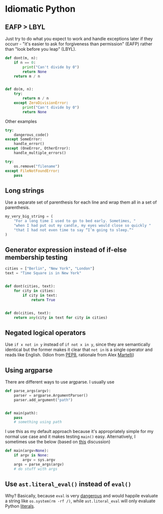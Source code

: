 # Idiomatic Python



## EAFP \> LBYL

Just try to do what you expect to work and handle exceptions later if they occurr - "it's easier to ask for forgiveness than permission" (EAFP) rather than "look before you leap" (LBYL).

``` python
def dont(m, n):
    if n == 0:
        print("Can't divide by 0")
        return None
    return m / n


def do(m, n):
    try:
        return m / n
    except ZeroDivisionError:
        print("Can't divide by 0")
        return None
```

Other examples

``` python
try:
    dangerous_code()
except SomeError:
    handle_error()
except (OneError, OtherError):
    handle_multiple_errors()
```

``` python
try:
    os.remove("filename")
except FileNotFoundError:
    pass
```

## Long strings

Use a separate set of parenthesis for each line and wrap them all in a set of parenthesis.

``` python
my_very_big_string = (
    "For a long time I used to go to bed early. Sometimes, "
    "when I had put out my candle, my eyes would close so quickly "
    "that I had not even time to say “I’m going to sleep.”"
)
```

## Generator expression instead of if-else membership testing

``` python
cities = ["Berlin", "New York", "London"]
text = "Time Square is in New York"


def dont(cities, text):
    for city in cities:
        if city in text:
            return True


def do(cities, text):
    return any(city in text for city in cities)
```

## Negated logical operators

Use `if x not in y` instead of `if not x in y`, since they are semantically identical but the former makes it clear that `not in` is a single operator and reads like English. (Idion from [PEP8](https://www.python.org/dev/peps/pep-0008/#programming-recommendations), rationale from Alex [Martelli](https://stackoverflow.com/a/3481700))

## Using argparse

There are different ways to use argparse. I usually use

``` python
def parse_args(argv):
    parser = argparse.ArgumentParser()
    parser.add_argument("path")


def main(path):
    pass
    # something using path
```

I use this as my default approach because it's appropriately simple for my normal use case and it makes testing `main()` easy. Alternatively, I sometimes use the below (based on [this](https://www.artima.com/weblogs/viewpost.jsp?thread=4829)
discussion)

``` python
def main(argv=None):
    if argv is None:
        argv = sys.argv
    args = parse_args(argv)
    # do stuff with args
```

## Use `ast.literal_eval()` instead of `eval()`

Why? Basically, because `eval` is very
[dangerous](https://nedbatchelder.com/blog/201206/eval_really_is_dangerous.html)
and would happile evaluate a string like `os.system(rm -rf /)`, while
`ast.literal_eval` will only evaluate Python
[literals](https://docs.python.org/3/library/ast.html#ast.literal_eval).

